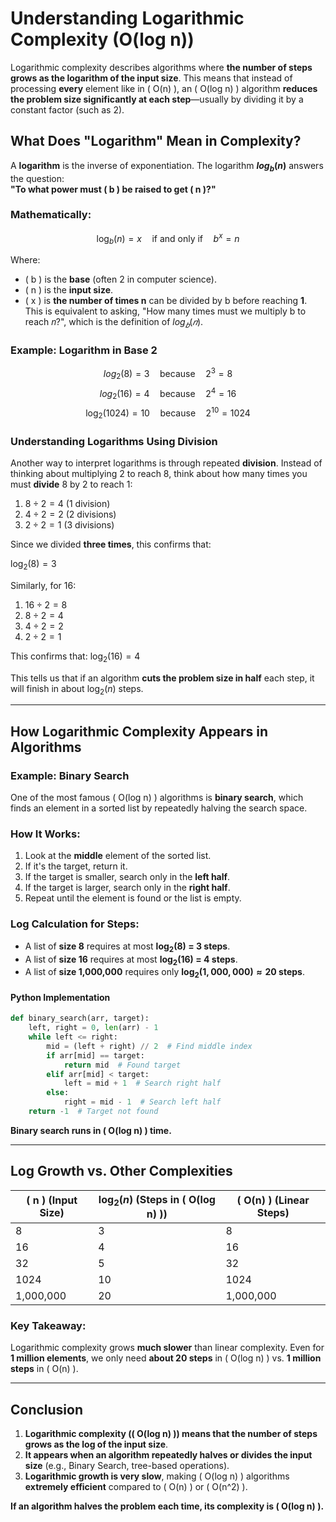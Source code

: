 # **Understanding Logarithmic Complexity (O(log n))**

Logarithmic complexity describes algorithms where **the number of steps grows as the logarithm of the input size**. This means that instead of processing **every** element like in \( O(n) \), an \( O(log n) \) algorithm **reduces the problem size significantly at each step**—usually by dividing it by a constant factor (such as 2).  

## **What Does "Logarithm" Mean in Complexity?**
A **logarithm** is the inverse of exponentiation. The logarithm **$log_b(n)$** answers the question:  
**"To what power must \( b \) be raised to get \( n \)?"**  

### **Mathematically:**
$$
\log_b(n) = x \quad \text{if and only if} \quad b^x = n
$$

Where:
- \( b \) is the **base** (often 2 in computer science).
- \( n \) is the **input size**.
- \( x \) is **the number of times n** can be divided by b before reaching **1**. This is equivalent to asking, "How many times must we multiply b to reach 𝑛?", which is the definition of $log_𝑏(𝑛)$.

### **Example: Logarithm in Base 2**
$$
log_2(8) = 3 \quad \text{because} \quad 2^3 = 8
$$
$$
log_2(16) = 4 \quad \text{because} \quad 2^4 = 16
$$
$$
\log_2(1024) = 10 \quad \text{because} \quad 2^{10} = 1024
$$

### **Understanding Logarithms Using Division**
Another way to interpret logarithms is through repeated **division**. Instead of thinking about multiplying 2 to reach 8, think about how many times you must **divide** 8 by 2 to reach 1:

1. $8 \div 2 = 4$ (1 division)
2. $4 \div 2 = 2$ (2 divisions)
3. $2 \div 2 = 1$ (3 divisions)

Since we divided **three times**, this confirms that:

$\log_2(8) = 3$


Similarly, for 16:
1. $16 \div 2 = 8$
2. $8 \div 2 = 4$
3. $4 \div 2 = 2$
4. $2 \div 2 = 1$

This confirms that:
$\log_2(16) = 4$

This tells us that if an algorithm **cuts the problem size in half** each step, it will finish in about $\log_2(n)$ steps.


---

## **How Logarithmic Complexity Appears in Algorithms**
### **Example: Binary Search**
One of the most famous \( O(log n) \) algorithms is **binary search**, which finds an element in a sorted list by repeatedly halving the search space.

### **How It Works**:
1. Look at the **middle** element of the sorted list.
2. If it's the target, return it.
3. If the target is smaller, search only in the **left half**.
4. If the target is larger, search only in the **right half**.
5. Repeat until the element is found or the list is empty.

### **Log Calculation for Steps**:
- A list of **size 8** requires at most **$\log_2(8)$ = 3 steps**.
- A list of **size 16** requires at most **$\log_2(16)$ = 4 steps**.
- A list of **size 1,000,000** requires only **$\log_2(1,000,000) \approx 20$ steps**.


#### **Python Implementation**
```python
def binary_search(arr, target):
    left, right = 0, len(arr) - 1
    while left <= right:
        mid = (left + right) // 2  # Find middle index
        if arr[mid] == target:
            return mid  # Found target
        elif arr[mid] < target:
            left = mid + 1  # Search right half
        else:
            right = mid - 1  # Search left half
    return -1  # Target not found
```
 **Binary search runs in \( O(log n) \) time.**

---

## **Log Growth vs. Other Complexities**
| \( n \) (Input Size) | $\log_2(n)$ (Steps in \( O(log n) \)) | \( O(n) \) (Linear Steps) |
|----------------|----------------------|-------------------|
| 8  | 3  | 8  |
| 16 | 4  | 16 |
| 32 | 5  | 32 |
| 1024 | 10 | 1024 |
| 1,000,000 | 20 | 1,000,000 |

### **Key Takeaway**:  
Logarithmic complexity grows **much slower** than linear complexity. Even for **1 million elements**, we only need **about 20 steps** in \( O(log n) \) vs. **1 million steps** in \( O(n) \).

---

## **Conclusion**
1. **Logarithmic complexity (\( O(log n) \)) means that the number of steps grows as the log of the input size**.
2. **It appears when an algorithm repeatedly halves or divides the input size** (e.g., Binary Search, tree-based operations).
3. **Logarithmic growth is very slow**, making \( O(log n) \) algorithms **extremely efficient** compared to \( O(n) \) or \( O(n^2) \).

 **If an algorithm halves the problem each time, its complexity is \( O(log n) \).** 
